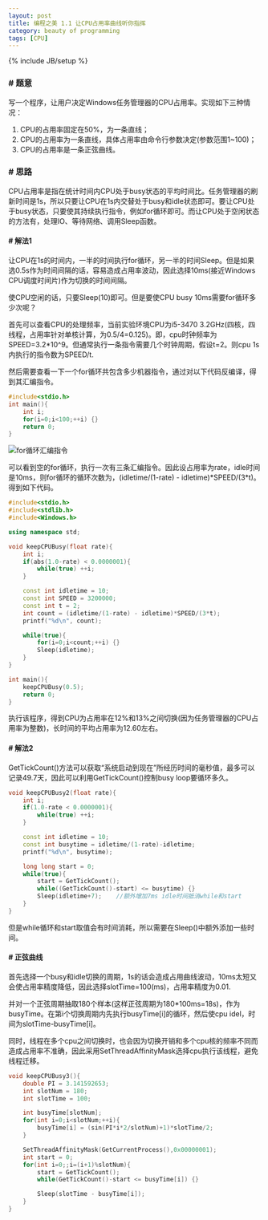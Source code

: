 ```yaml
---
layout: post
title: 编程之美 1.1 让CPU占用率曲线听你指挥
category: beauty of programming
tags: [CPU]
---
```

{% include JB/setup %}

### # 题意
写一个程序，让用户决定Windows任务管理器的CPU占用率。实现如下三种情况：

1. CPU的占用率固定在50%，为一条直线；
2. CPU的占用率为一条直线，具体占用率由命令行参数决定(参数范围1~100)；
3. CPU的占用率是一条正弦曲线。

### # 思路
CPU占用率是指在统计时间内CPU处于busy状态的平均时间比。任务管理器的刷新时间是1s，所以只要让CPU在1s内交替处于busy和idle状态即可。要让CPU处于busy状态，只要使其持续执行指令，例如for循环即可。而让CPU处于空闲状态的方法有，处理IO、等待网络、调用Sleep函数。

#### # 解法1
让CPU在1s的时间内，一半的时间执行for循环，另一半的时间Sleep。但是如果选0.5s作为时间间隔的话，容易造成占用率波动，因此选择10ms(接近Windows CPU调度时间片)作为切换的时间间隔。

使CPU空闲的话，只要Sleep(10)即可。但是要使CPU busy 10ms需要for循环多少次呢？

首先可以查看CPU的处理频率，当前实验环境CPU为i5-3470 3.2GHz(四核，四线程，占用率针对单核计算，为0.5/4=0.125)。即，cpu时钟频率为SPEED=3.2*10^9。但通常执行一条指令需要几个时钟周期，假设t=2。则cpu 1s内执行的指令数为SPEED/t.

然后需要查看一下一个for循环共包含多少机器指令，通过对以下代码反编译，得到其汇编指令。

```c++
#include<stdio.h>
int main(){
    int i;
    for(i=0;i<100;++i) {}
    return 0;
}
```
![for循环汇编指令](/attaches/bop/1-1-forloop-assemble.jpg)

可以看到空的for循环，执行一次有三条汇编指令。因此设占用率为rate，idle时间是10ms，则for循环的循环次数为，(idletime/(1-rate) - idletime)\*SPEED/(3*t)。得到如下代码。

```c++
#include<stdio.h>
#include<stdlib.h>
#include<Windows.h>

using namespace std;

void keepCPUBusy(float rate){
    int i;
    if(abs(1.0-rate) < 0.0000001){
        while(true) ++i;
    }

    const int idletime = 10;
    const int SPEED = 3200000;
    const int t = 2;
    int count = (idletime/(1-rate) - idletime)*SPEED/(3*t);
    printf("%d\n", count);

    while(true){
        for(i=0;i<count;++i) {}
        Sleep(idletime);
    }
}

int main(){
    keepCPUBusy(0.5);
    return 0;
}
```
执行该程序，得到CPU为占用率在12%和13%之间切换(因为任务管理器的CPU占用率为整数)，长时间的平均占用率为12.60左右。

#### # 解法2
GetTickCount()方法可以获取“系统启动到现在”所经历时间的毫秒值，最多可以记录49.7天，因此可以利用GetTickCount()控制busy loop要循环多久。

```c++
void keepCPUBusy2(float rate){
	int i;
	if(1.0-rate < 0.0000001){
		while(true) ++i;
	}

	const int idletime = 10;
	const int busytime = idletime/(1-rate)-idletime;
	printf("%d\n", busytime);

	long long start = 0;
	while(true){
		start = GetTickCount();
		while((GetTickCount()-start) <= busytime) {}
		Sleep(idletime+7);    //额外增加7ms idle时间抵消while和start
	}
}
```
但是while循环和start取值会有时间消耗，所以需要在Sleep()中额外添加一些时间。

#### # 正弦曲线
首先选择一个busy和idle切换的周期，1s的话会造成占用曲线波动，10ms太短又会使占用率精度降低，因此选择slotTime=100(ms)，占用率精度为0.01.

并对一个正弦周期抽取180个样本(这样正弦周期为180*100ms=18s)，作为busyTime。在第i个切换周期内先执行busyTime[i]的循环，然后使cpu idel，时间为slotTime-busyTime[i]。

同时，线程在多个cpu之间切换时，也会因为切换开销和多个cpu核的频率不同而造成占用率不准确，因此采用SetThreadAffinityMask选择cpu执行该线程，避免线程迁移。

```c++
void keepCPUBusy3(){
	double PI = 3.141592653;
	int slotNum = 180;
	int slotTime = 100;

	int busyTime[slotNum];
	for(int i=0;i<slotNum;++i){
		busyTime[i] = (sin(PI*i*2/slotNum)+1)*slotTime/2;
	}

	SetThreadAffinityMask(GetCurrentProcess(),0x00000001);
	int start = 0;
	for(int i=0;;i=(i+1)%slotNum){
		start = GetTickCount();
		while(GetTickCount()-start <= busyTime[i]) {}

		Sleep(slotTime - busyTime[i]);
	}
}
```
